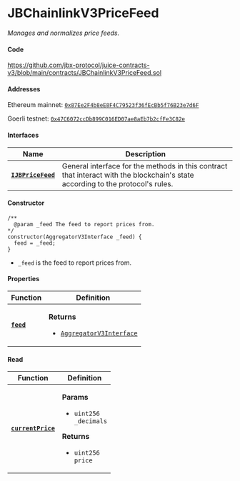 # JBChainlinkV3PriceFeed

_Manages and normalizes price feeds._

#### Code

https://github.com/jbx-protocol/juice-contracts-v3/blob/main/contracts/JBChainlinkV3PriceFeed.sol

#### Addresses

Ethereum mainnet: [`0x87Ee2F4b8eE8F4C79523f36fEcBb5f76B23e7d6F`](https://etherscan.io/address/0x87Ee2F4b8eE8F4C79523f36fEcBb5f76B23e7d6F)

Goerli testnet: [`0x47C6072ccDb899C016ED07ae8aEb7b2cfFe3C82e`](https://goerli.etherscan.io/address/0x47C6072ccDb899C016ED07ae8aEb7b2cfFe3C82e)

#### Interfaces

| Name                                             | Description                                                                                                                              |
| ------------------------------------------------ | ---------------------------------------------------------------------------------------------------------------------------------------- |
| [**`IJBPriceFeed`**](/docs/v4/deprecated/v3/api/interfaces/ijbpricefeed.md) | General interface for the methods in this contract that interact with the blockchain's state according to the protocol's rules. |

#### Constructor

```
/**
  @param _feed The feed to report prices from.
*/
constructor(AggregatorV3Interface _feed) {
  feed = _feed;
}
```

* `_feed` is the feed to report prices from.

#### Properties

| Function                                                          | Definition                                                                                                                                                                                                |
| ----------------------------------------------------------------- | --------------------------------------------------------------------------------------------------------------------------------------------------------------------------------------------------------- |
| [**`feed`**](/docs/v4/deprecated/v3/api/contracts/or-price-feeds/jbchainlinkv3pricefeed/properties/feed.md)                            | <p><strong>Returns</strong></p><ul><li><code>[AggregatorV3Interface](https://docs.chain.link/price-feeds-api-reference/README.md)</code></li></ul> |

#### Read

| Function                                 | Definition                                                                                                                                                                                   |
| ---------------------------------------- | -------------------------------------------------------------------------------------------------------------------------------------------------------------------------------------------- |
| [**`currentPrice`**](/docs/v4/deprecated/v3/api/contracts/or-price-feeds/jbchainlinkv3pricefeed/read/currentprice.md) | <p><strong>Params</strong></p><ul><li><code>uint256 _decimals</code></li></ul><p><strong>Returns</strong></p><ul><li><code>uint256 price</code></li></ul> |
